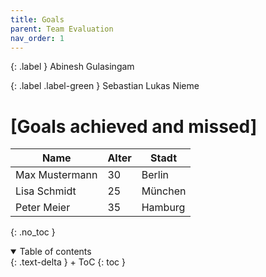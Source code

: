 ```yaml
---
title: Goals
parent: Team Evaluation
nav_order: 1
---
```


{: .label } Abinesh Gulasingam

{: .label .label-green } Sebastian Lukas Nieme

# [Goals achieved and missed]
| Name       | Alter | Stadt    |
|------------|-------|----------|
| Max Mustermann | 30    | Berlin   |
| Lisa Schmidt   | 25    | München  |
| Peter Meier    | 35    | Hamburg  |

{: .no_toc }

<details open markdown="block">
{: .text-delta }
<summary>Table of contents</summary>
+ ToC
{: toc }
</details>
